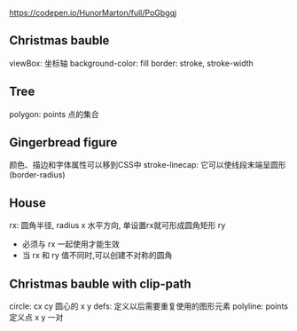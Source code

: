 https://codepen.io/HunorMarton/full/PoGbgqj

## Christmas bauble
viewBox: 坐标轴
background-color: fill
border: stroke, stroke-width
## Tree
polygon: points 点的集合

## Gingerbread figure
颜色、描边和字体属性可以移到CSS中
stroke-linecap: 它可以使线段末端呈圆形 (border-radius)

## House

rx: 圆角半径, radius x 水平方向, 单设置rx就可形成圆角矩形
ry 
- 必须与 rx 一起使用才能生效
- 当 rx 和 ry 值不同时,可以创建不对称的圆角

##  Christmas bauble with clip-path

circle: cx cy 圆心的 x y
defs: 定义以后需要重复使用的图形元素
polyline: points 定义点 x y 一对
